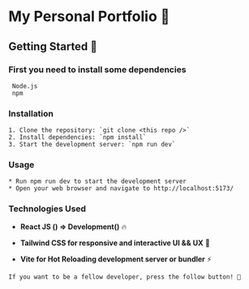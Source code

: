 # My Personal Portfolio 💙

## Getting Started 🚀

### First you need to install some dependencies

```
 Node.js
 npm
```

### Installation

```
1. Clone the repository: `git clone <this repo />`
2. Install dependencies: `npm install`
3. Start the development server: `npm run dev`
```

### Usage

```
* Run npm run dev to start the development server
* Open your web browser and navigate to http://localhost:5173/
```

### Technologies Used

- **React JS () => Development()** 🔥

- **Tailwind CSS for responsive and interactive UI && UX** 💙

- **Vite for Hot Reloading development server or bundler** ⚡

```
If you want to be a fellow developer, press the follow button! 💙
```
